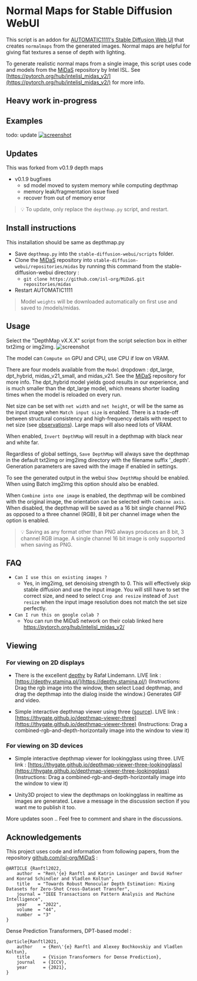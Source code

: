 ﻿# Normal Maps for Stable Diffusion WebUI
This script is an addon for [AUTOMATIC1111's Stable Diffusion Web UI](https://github.com/AUTOMATIC1111/stable-diffusion-webui) that creates `normalmaps` from the generated images. Normal maps are helpful for giving flat textures a sense of depth with lighting.

To generate realistic normal maps from a single image, this script uses code and models from the [MiDaS](https://github.com/isl-org/MiDaS) repository by Intel ISL. See [https://pytorch.org/hub/intelisl_midas_v2/](https://pytorch.org/hub/intelisl_midas_v2/) for more info.

## Heavy work in-progress

## Examples
todo: update
[![screenshot](examples.png)](https://raw.githubusercontent.com/graemeniedermayer/stable-diffusion-webui-normalmap-script/main/examples.png)

## Updates
This was forked from v0.1.9 depth maps
* v0.1.9 bugfixes
    * sd model moved to system memory while computing depthmap
    * memory leak/fragmentation issue fixed
    * recover from out of memory error


> 💡 To update, only replace the `depthmap.py` script, and restart.

## Install instructions
This installation should be same as depthmap.py
* Save `depthmap.py` into the `stable-diffusion-webui/scripts` folder.
* Clone the [MiDaS](https://github.com/isl-org/MiDaS) repository into `stable-diffusion-webui/repositories/midas` by running this command from the stable-diffusion-webui directory :
    * `git clone https://github.com/isl-org/MiDaS.git  repositories/midas`
* Restart AUTOMATIC1111

>Model `weights` will be downloaded automatically on first use and saved to /models/midas.

## Usage
Select the "DepthMap vX.X.X" script from the script selection box in either txt2img or img2img.
![screenshot](options.png)

The model can `Compute on` GPU and CPU, use CPU if low on VRAM. 

There are four models available from the `Model` dropdown : dpt_large, dpt_hybrid, midas_v21_small, and midas_v21. See the [MiDaS](https://github.com/isl-org/MiDaS) repository for more info. The dpt_hybrid model yields good results in our experience, and is much smaller than the dpt_large model, which means shorter loading times when the model is reloaded on every run.

Net size can be set with `net width` and `net height`, or will be the same as the input image when `Match input size` is enabled. There is a trade-off between structural consistency and high-frequency details with respect to net size (see [observations](https://github.com/compphoto/BoostingMonocularDepth#observations)). Large maps will also need lots of VRAM.

When enabled, `Invert DepthMap` will result in a depthmap with black near and white far.

Regardless of global settings, `Save DepthMap` will always save the depthmap in the default txt2img or img2img directory with the filename suffix '_depth'. Generation parameters are saved with the image if enabled in settings.

To see the generated output in the webui `Show DepthMap` should be enabled. When using Batch img2img this option should also be enabled.

When `Combine into one image` is enabled, the depthmap will be combined with the original image, the orientation can be selected with `Combine axis`. When disabled, the depthmap will be saved as a 16 bit single channel PNG as opposed to a three channel (RGB), 8 bit per channel image when the option is enabled.
> 💡 Saving as any format other than PNG always produces an 8 bit, 3 channel RGB image. A single channel 16 bit image is only supported when saving as PNG.

## FAQ

 * `Can I use this on existing images ?`
    - Yes, in img2img, set denoising strength to 0. This will effectively skip stable diffusion and use the input image. You will still have to set the correct size, and need to select `Crop and resize` instead of `Just resize` when the input image resolution does not match the set size perfectly.
 * `Can I run this on google colab ?`
    - You can run the MiDaS network on their colab linked here https://pytorch.org/hub/intelisl_midas_v2/

## Viewing

### For viewing on 2D displays

* There is the excellent [depthy](https://github.com/panrafal/depthy) by Rafał Lindemann. LIVE link : [https://depthy.stamina.pl/](https://depthy.stamina.pl/)
(Instructions: Drag the rgb image into the window, then select Load depthmap, and drag the depthmap into the dialog inside the window.) Generates GIF and video.

* Simple interactive depthmap viewer using three ([source](https://github.com/thygate/depthmap-viewer-three)). LIVE link : [https://thygate.github.io/depthmap-viewer-three](https://thygate.github.io/depthmap-viewer-three) (Instructions: Drag a combined-rgb-and-depth-horizontally image into the window to view it)

### For viewing on 3D devices

* Simple interactive depthmap viewer for lookingglass using three. LIVE link : [https://thygate.github.io/depthmap-viewer-three-lookingglass](https://thygate.github.io/depthmap-viewer-three-lookingglass) (Instructions: Drag a combined-rgb-and-depth-horizontally image into the window to view it)

* Unity3D project to view the depthmaps on lookingglass in realtime as images are generated. Leave a message in the discussion section if you want me to publish it too.

More updates soon ..
Feel free to comment and share in the discussions. 

## Acknowledgements

This project uses code and information from following papers, from the repository [github.com/isl-org/MiDaS](https://github.com/isl-org/MiDaS) :
```
@ARTICLE {Ranftl2022,
    author  = "Ren\'{e} Ranftl and Katrin Lasinger and David Hafner and Konrad Schindler and Vladlen Koltun",
    title   = "Towards Robust Monocular Depth Estimation: Mixing Datasets for Zero-Shot Cross-Dataset Transfer",
    journal = "IEEE Transactions on Pattern Analysis and Machine Intelligence",
    year    = "2022",
    volume  = "44",
    number  = "3"
}
```

Dense Prediction Transformers, DPT-based model :

```
@article{Ranftl2021,
	author    = {Ren\'{e} Ranftl and Alexey Bochkovskiy and Vladlen Koltun},
	title     = {Vision Transformers for Dense Prediction},
	journal   = {ICCV},
	year      = {2021},
}
```
